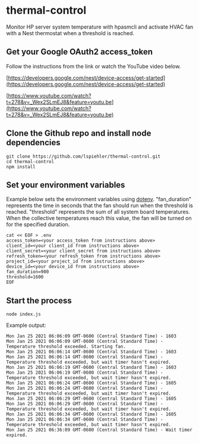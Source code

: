 
# thermal-control

Monitor HP server system temperature with hpasmcli and activate HVAC fan with a Nest thermostat when a threshold is reached.

## Get your Google OAuth2 access_token
Follow the instructions from the link or watch the YouTube video below.

[https://developers.google.com/nest/device-access/get-started](https://developers.google.com/nest/device-access/get-started)

[https://www.youtube.com/watch?t=278&v=_Wex2SLmEJ8&feature=youtu.be](https://www.youtube.com/watch?t=278&v=_Wex2SLmEJ8&feature=youtu.be)

## Clone the Github repo and install node dependencies
```
git clone https://github.com/lspiehler/thermal-control.git
cd thermal-control
npm install
```

## Set your environment variables
Example below sets the environment variables using [dotenv](https://www.npmjs.com/package/dotenv). "fan_duration" represents the time in seconds that the fan should run when the threshold is reached. "threshold" represents the sum of all system board temperatures. When the collective temperatures reach this value, the fan will be turned on for the specified duration.
```
cat << EOF > .env
access_token=<your access_token from instructions above>
client_id=<your client_id from instructions above>
client_secret=<your client_secret from instructions above>
refresh_token=<your refresh_token from instructions above>
project_id=<your project_id from instructions above>
device_id=<your device_id from instructions above>
fan_duration=900
threshold=1600
EOF
```

## Start the process
```
node index.js
```
Example output:
```
Mon Jan 25 2021 06:06:09 GMT-0600 (Central Standard Time) - 1603
Mon Jan 25 2021 06:06:09 GMT-0600 (Central Standard Time) - Temperature threshold exceeded. Starting fan.
Mon Jan 25 2021 06:06:14 GMT-0600 (Central Standard Time) - 1603
Mon Jan 25 2021 06:06:14 GMT-0600 (Central Standard Time) - Temperature threshold exceeded, but wait timer hasn't expired.
Mon Jan 25 2021 06:06:19 GMT-0600 (Central Standard Time) - 1603
Mon Jan 25 2021 06:06:19 GMT-0600 (Central Standard Time) - Temperature threshold exceeded, but wait timer hasn't expired.
Mon Jan 25 2021 06:06:24 GMT-0600 (Central Standard Time) - 1605
Mon Jan 25 2021 06:06:24 GMT-0600 (Central Standard Time) - Temperature threshold exceeded, but wait timer hasn't expired.
Mon Jan 25 2021 06:06:29 GMT-0600 (Central Standard Time) - 1605
Mon Jan 25 2021 06:06:29 GMT-0600 (Central Standard Time) - Temperature threshold exceeded, but wait timer hasn't expired.
Mon Jan 25 2021 06:06:34 GMT-0600 (Central Standard Time) - 1605
Mon Jan 25 2021 06:06:34 GMT-0600 (Central Standard Time) - Temperature threshold exceeded, but wait timer hasn't expired.
Mon Jan 25 2021 06:36:09 GMT-0600 (Central Standard Time) - Wait timer expired.
```